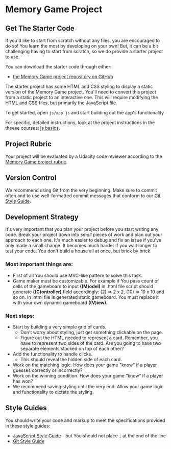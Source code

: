 # Memory Game Project



Get The Starter Code
--------------------

If you'd like to start from scratch without any files, you are encouraged to do so! You learn the most by developing on your own! But, it can be a bit challenging having to start from scratch, so we do provide a starter project to use.

You can download the starter code through either:

*   [the Memory Game project repository on GitHub](https://gitlab.com/frontend_study/online-interactive-resume/tree/master/more-steps)

The starter project has some HTML and CSS styling to display a static version of the Memory Game project. You'll need to convert this project from a static project to an interactive one. This will require modifying the HTML and CSS files, but primarily the JavaScript file.

To get started, open `js/app.js` and start building out the app's functionality

For specific, detailed instructions, look at the project instructions in the theese courses: 
[js basics](https://classroom.udacity.com/nanodegrees/nd001/parts/3d3d1bdc-316b-46c2-bdcf-b713c82804da).

Project Rubric
--------------

Your project will be evaluated by a Udacity code reviewer according to the [Memory Game project rubric](https://review.udacity.com/#!/rubrics/591/view).

Version Control
---------------

We recommend using Git from the very beginning. Make sure to commit often and to use well-formatted commit messages that conform to our [Git Style Guide](https://udacity.github.io/git-styleguide/).

Development Strategy
--------------------

It's very important that you plan your project before you start writing any code. Break your project down into _small_ pieces of work and plan out your approach to each one. It's much easier to debug and fix an issue if you've only made a small change. It becomes much harder if you wait longer to test your code. You don't build a house all at once, but brick by brick.

### Most important things are:
* First of all You should use MVC-like pattern to solve this task. 
* Game maker must be customizable. For example if You pass count of cells of the gameboard to input **((M)odel)** in .html file script should generate **((C)ontroller)** field accordingly: (2) => 2 x 2, (10) => 10 x 10 and so on. 
In .html file is generated static gameboard. You must replace it with your own dynamic gameboard **((V)iew)**.

### Next steps: 
*   Start by building a very simple grid of cards.
    *   Don't worry about styling, just get something clickable on the page.
    *   Figure out the HTML needed to represent a card. Remember, you have to represent two sides of the card. Are you going to have two separate elements stacked on top of each other?
*   Add the functionality to handle clicks.
    *   This should reveal the hidden side of each card.
*   Work on the matching logic. How does your game "know" if a player guesses correctly or incorrectly?
*   Work on the winning condition. How does your game “know” if a player has won?
*   We recommend saving styling until the very end. Allow your game logic and functionality to dictate the styling.

Style Guides
--------------------

You should write your code and markup to meet the specifications provided in these style guides:

*   [JavaScript Style Guide](https://github.com/airbnb/javascript#types) - 
  but You should not place `;` at the end of the line
*   [Git Style Guide](https://udacity.github.io/git-styleguide/)
